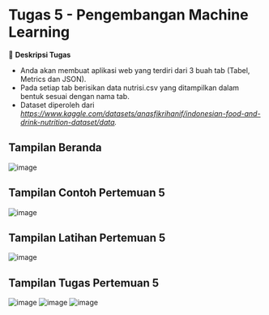 # **Tugas 5 - Pengembangan Machine Learning**


📌 **Deskripsi Tugas**  

- Anda akan membuat aplikasi web yang terdiri dari 3 buah tab (Tabel, Metrics dan JSON).
- Pada setiap tab berisikan data nutrisi.csv yang ditampilkan dalam bentuk sesuai dengan nama tab.  
- Dataset diperoleh dari *https://www.kaggle.com/datasets/anasfikrihanif/indonesian-food-and-drink-nutrition-dataset/data.*  

## **Tampilan Beranda**
![image](https://github.com/user-attachments/assets/81fff14e-6d5a-4a16-9c9f-80a3606083cc)


## **Tampilan Contoh Pertemuan 5**
![image](https://github.com/user-attachments/assets/1f5907b3-9500-498a-8374-2eb40a98a31c)

## **Tampilan Latihan Pertemuan 5**
![image](https://github.com/user-attachments/assets/03d8a0ae-ee46-4aed-9374-0b067ad1af89)


## **Tampilan Tugas Pertemuan 5**
![image](https://github.com/user-attachments/assets/4796e858-8d9b-4433-bcaf-3606d160dfa3)
![image](https://github.com/user-attachments/assets/67bdcff9-d93e-4258-98c9-a7cef02c4eb3)
![image](https://github.com/user-attachments/assets/de9b0981-ccc8-47ff-ae01-c00bf7a9cfd6)
